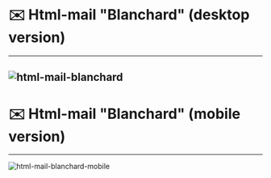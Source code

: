 # ✉️ Html-mail "Blanchard" (desktop version)
---

![html-mail-blanchard](https://user-images.githubusercontent.com/101246310/169649444-e3a1e3c0-50f4-4d15-b019-b33fe33d2730.gif)
---

# ✉️ Html-mail "Blanchard" (mobile version)
---

![html-mail-blanchard-mobile](https://user-images.githubusercontent.com/101246310/169649750-befd7fa1-17c2-40ae-a7c5-87f0ee9dcf38.gif)
